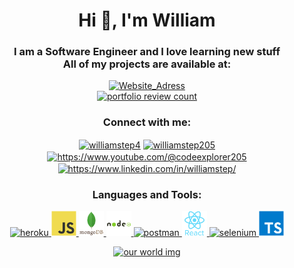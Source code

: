 <!-- MAKE SURE TO VISIT: https://rahuldkjain.github.io/gh-profile-readme-generator/ -->

<h1 align="center">Hi 👋, I'm William</h1>
<h3 align="center">I am a Software Engineer and I love learning new stuff<br>All of my projects are available at: </h3>
<p align="center" direction="column"> 
  <a href="https://williamstep.com/" target="_blank"><img src="https://img.shields.io/badge/-williamstep.com-blue?style=for-the-badge" alt="Website_Adress" height="40" width="200" />
    <br>
  </a>
  <a href="https://will-s-205.github.io/">
  <img src="https://komarev.com/ghpvc/?username=will-s-205&style=flat-square&color=blue" alt="portfolio review count"/>
  </a>
</p>

<h3 align="center">Connect with me:</h3>
<p align="center">
<a href="https://twitter.com/williamstep4" target="_blank"><img align="center" src="https://raw.githubusercontent.com/rahuldkjain/github-profile-readme-generator/master/src/images/icons/Social/twitter.svg" alt="williamstep4" height="30" width="40" /></a>
<a href="https://instagram.com/williamstep205" target="_blank"><img align="center" src="https://raw.githubusercontent.com/rahuldkjain/github-profile-readme-generator/master/src/images/icons/Social/instagram.svg" alt="williamstep205" height="30" width="40" /></a>
<a href="https://www.youtube.com/@CodeExplorer205" target="_blank"><img align="center" src="https://raw.githubusercontent.com/rahuldkjain/github-profile-readme-generator/master/src/images/icons/Social/youtube.svg" alt="https://www.youtube.com/@codeexplorer205" height="30" width="40" /></a>
<a href="https://www.linkedin.com/in/williamstep/" target="blank"><img align="center" src="https://raw.githubusercontent.com/rahuldkjain/github-profile-readme-generator/master/src/images/icons/Social/linked-in-alt.svg" alt="https://www.linkedin.com/in/williamstep/" height="30" width="40" /></a>
</p>

<h3 align="center">Languages and Tools:</h3>
<p align="center"> <a href="https://heroku.com" target="_blank" rel="noreferrer"> <img src="https://www.vectorlogo.zone/logos/heroku/heroku-icon.svg" alt="heroku" width="40" height="40"/> </a> <a href="https://developer.mozilla.org/en-US/docs/Web/JavaScript" target="_blank" rel="noreferrer"> <img src="https://raw.githubusercontent.com/devicons/devicon/master/icons/javascript/javascript-original.svg" alt="javascript" width="40" height="40"/> </a> <a href="https://www.mongodb.com/" target="_blank" rel="noreferrer"> <img src="https://raw.githubusercontent.com/devicons/devicon/master/icons/mongodb/mongodb-original-wordmark.svg" alt="mongodb" width="40" height="40"/> </a> <a href="https://nodejs.org" target="_blank" rel="noreferrer"> <img src="https://raw.githubusercontent.com/devicons/devicon/master/icons/nodejs/nodejs-original-wordmark.svg" alt="nodejs" width="40" height="40"/> </a> <a href="https://postman.com" target="_blank" rel="noreferrer"> <img src="https://www.vectorlogo.zone/logos/getpostman/getpostman-icon.svg" alt="postman" width="40" height="40"/> </a> <a href="https://reactjs.org/" target="_blank" rel="noreferrer"> <img src="https://raw.githubusercontent.com/devicons/devicon/master/icons/react/react-original-wordmark.svg" alt="react" width="40" height="40"/> </a> <a href="https://www.selenium.dev" target="_blank" rel="noreferrer"> <img src="https://raw.githubusercontent.com/detain/svg-logos/780f25886640cef088af994181646db2f6b1a3f8/svg/selenium-logo.svg" alt="selenium" width="40" height="40"/> </a> <a href="https://www.typescriptlang.org/" target="_blank" rel="noreferrer"> <img src="https://raw.githubusercontent.com/devicons/devicon/master/icons/typescript/typescript-original.svg" alt="typescript" width="40" height="40"/> </a> </p>

<div align="center"> 
  <a align="center" href="https://will-s-205.github.io" target="_blank">
    <img src="https://media.giphy.com/media/OGGwlV1RYgX2U/giphy.gif" alt="our world img"/>
  </a></div>

<!-- Most Used Languages -->
<!-- <p align="center"><img src="https://github-readme-stats.vercel.app/api/top-langs?username=will-s-205&show_icons=true&locale=en&layout=compact" alt="Most Used Languages img" /></p> -->
